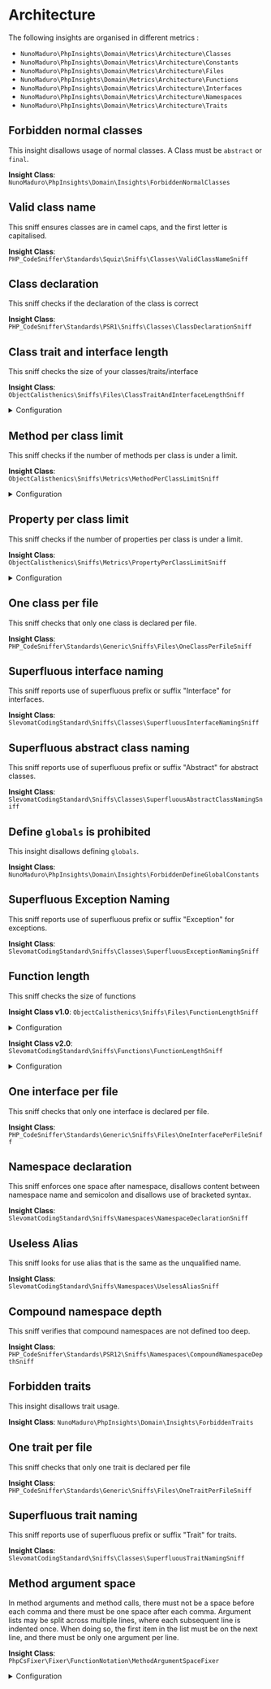 # Architecture

The following insights are organised in different metrics :

* `NunoMaduro\PhpInsights\Domain\Metrics\Architecture\Classes` <Badge text="Architecture\Classes" type="warn" vertical="middle"/>
* `NunoMaduro\PhpInsights\Domain\Metrics\Architecture\Constants` <Badge text="Architecture\Constants" type="warn" vertical="middle"/>
* `NunoMaduro\PhpInsights\Domain\Metrics\Architecture\Files` <Badge text="Architecture\Files" type="warn" vertical="middle"/>
* `NunoMaduro\PhpInsights\Domain\Metrics\Architecture\Functions` <Badge text="Architecture\Functions" type="warn" vertical="middle"/>
* `NunoMaduro\PhpInsights\Domain\Metrics\Architecture\Interfaces` <Badge text="Architecture\Interfaces" type="warn" vertical="middle"/>
* `NunoMaduro\PhpInsights\Domain\Metrics\Architecture\Namespaces` <Badge text="Architecture\Namespaces" type="warn" vertical="middle"/>
* `NunoMaduro\PhpInsights\Domain\Metrics\Architecture\Traits` <Badge text="Architecture\Traits" type="warn" vertical="middle"/>

## Forbidden normal classes <Badge text="^1.0"/> <Badge text="Architecture\Classes" type="warn"/>

This insight disallows usage of normal classes. A Class must be `abstract` or `final`.

**Insight Class**: `NunoMaduro\PhpInsights\Domain\Insights\ForbiddenNormalClasses`

## Valid class name <Badge text="^1.0"/> <Badge text="Architecture\Classes" type="warn"/>

This sniff ensures classes are in camel caps, and the first letter is capitalised.

**Insight Class**: `PHP_CodeSniffer\Standards\Squiz\Sniffs\Classes\ValidClassNameSniff`

## Class declaration <Badge text="^1.0"/> <Badge text="Architecture\Classes" type="warn"/>

This sniff checks if the declaration of the class is correct

**Insight Class**: `PHP_CodeSniffer\Standards\PSR1\Sniffs\Classes\ClassDeclarationSniff`

## Class trait and interface length <Badge text=">=1.0 <2.0"/> <Badge text="Architecture\Classes" type="warn"/> <Badge text="configurable"/>

This sniff checks the size of your classes/traits/interface

**Insight Class**: `ObjectCalisthenics\Sniffs\Files\ClassTraitAndInterfaceLengthSniff`

<details>
    <summary>Configuration</summary>

```php
\ObjectCalisthenics\Sniffs\Files\ClassTraitAndInterfaceLengthSniff::class => [
    'maxLength' => 200,
]
```
</details>

## Method per class limit <Badge text=">=1.0 <2.0"/> <Badge text="Architecture\Classes" type="warn"/> <Badge text="configurable"/>

This sniff checks if the number of methods per class is under a limit.

**Insight Class**: `ObjectCalisthenics\Sniffs\Metrics\MethodPerClassLimitSniff`

<details>
    <summary>Configuration</summary>

```php
\ObjectCalisthenics\Sniffs\Metrics\MethodPerClassLimitSniff::class => [
    'maxCount' => 10,
]
```
</details>

## Property per class limit <Badge text=">=1.0 <2.0"/> <Badge text="Architecture\Classes" type="warn"/> <Badge text="configurable"/>

This sniff checks if the number of properties per class is under a limit.

**Insight Class**: `ObjectCalisthenics\Sniffs\Metrics\PropertyPerClassLimitSniff`

<details>
    <summary>Configuration</summary>

```php
\ObjectCalisthenics\Sniffs\Metrics\PropertyPerClassLimitSniff::class => [
    'maxCount' => 10,
]
```
</details>

## One class per file <Badge text="^1.0"/> <Badge text="Architecture\Classes" type="warn"/>

This sniff checks that only one class is declared per file.

**Insight Class**: `PHP_CodeSniffer\Standards\Generic\Sniffs\Files\OneClassPerFileSniff`

## Superfluous interface naming <Badge text="^1.0"/> <Badge text="Architecture\Classes" type="warn"/>

This sniff reports use of superfluous prefix or suffix "Interface" for interfaces.

**Insight Class**: `SlevomatCodingStandard\Sniffs\Classes\SuperfluousInterfaceNamingSniff`

## Superfluous abstract class naming <Badge text="^1.0"/> <Badge text="Architecture\Classes" type="warn"/>

This sniff reports use of superfluous prefix or suffix "Abstract" for abstract classes.

**Insight Class**: `SlevomatCodingStandard\Sniffs\Classes\SuperfluousAbstractClassNamingSniff`

## Define `globals` is prohibited <Badge text="^1.0"/> <Badge text="Architecture\Constants" type="warn"/>

This insight disallows defining `globals`.

**Insight Class**: `NunoMaduro\PhpInsights\Domain\Insights\ForbiddenDefineGlobalConstants`

## Superfluous Exception Naming <Badge text="^1.0"/> <Badge text="Architecture\Files" type="warn"/>

This sniff reports use of superfluous prefix or suffix "Exception" for exceptions.

**Insight Class**: `SlevomatCodingStandard\Sniffs\Classes\SuperfluousExceptionNamingSniff`

## Function length <Badge text="^1.0"/> <Badge text="Architecture\Functions" type="warn"/> <Badge text="configurable"/>

This sniff checks the size of functions

**Insight Class v1.0**: `ObjectCalisthenics\Sniffs\Files\FunctionLengthSniff`

<details>
    <summary>Configuration</summary>

```php
\ObjectCalisthenics\Sniffs\Files\FunctionLengthSniff::class => [
    'maxLength' => 20,
]
```
</details>

**Insight Class v2.0**: `SlevomatCodingStandard\Sniffs\Functions\FunctionLengthSniff`

<details>
    <summary>Configuration</summary>

```php
\SlevomatCodingStandard\Sniffs\Functions\FunctionLengthSniff::class => [
    'maxLinesLength' => 20,
]
```
</details>

## One interface per file <Badge text="^1.0"/> <Badge text="Architecture\Interfaces" type="warn"/>

This sniff checks that only one interface is declared per file.

**Insight Class**: `PHP_CodeSniffer\Standards\Generic\Sniffs\Files\OneInterfacePerFileSniff`

## Namespace declaration <Badge text="^1.0"/> <Badge text="Architecture\Namespaces" type="warn"/>

This sniff enforces one space after namespace, disallows content between namespace name and semicolon and disallows use of bracketed syntax.

**Insight Class**: `SlevomatCodingStandard\Sniffs\Namespaces\NamespaceDeclarationSniff`

## Useless Alias <Badge text="^1.0"/> <Badge text="Architecture\Namespaces" type="warn"/>

This sniff looks for use alias that is the same as the unqualified name.

**Insight Class**: `SlevomatCodingStandard\Sniffs\Namespaces\UselessAliasSniff`

## Compound namespace depth <Badge text="^1.0"/> <Badge text="Architecture\Namespaces" type="warn"/>

This sniff verifies that compound namespaces are not defined too deep.

**Insight Class**: `PHP_CodeSniffer\Standards\PSR12\Sniffs\Namespaces\CompoundNamespaceDepthSniff`

## Forbidden traits <Badge text="^1.0"/> <Badge text="Architecture\Traits" type="warn"/>

This insight disallows trait usage.

**Insight Class**: `NunoMaduro\PhpInsights\Domain\Insights\ForbiddenTraits`

## One trait per file <Badge text="^1.0"/> <Badge text="Architecture\Traits" type="warn"/>

This sniff checks that only one trait is declared per file

**Insight Class**: `PHP_CodeSniffer\Standards\Generic\Sniffs\Files\OneTraitPerFileSniff`

## Superfluous trait naming <Badge text="^1.0"/> <Badge text="Architecture\Traits" type="warn"/>

This sniff reports use of superfluous prefix or suffix "Trait" for traits.

**Insight Class**: `SlevomatCodingStandard\Sniffs\Classes\SuperfluousTraitNamingSniff`

## Method argument space <Badge text="^1.10"/> <Badge text="Architecture\Functions" type="warn"/> <Badge text="configurable"/>

In method arguments and method calls, there must not be a space before each comma and there must be one space after each comma. 
Argument lists may be split across multiple lines, where each subsequent line is indented once. 
When doing so, the first item in the list must be on the next line, and there must be only one argument per line.

**Insight Class**: `PhpCsFixer\Fixer\FunctionNotation\MethodArgumentSpaceFixer`

<details>
    <summary>Configuration</summary>

```php
\PhpCsFixer\Fixer\FunctionNotation\MethodArgumentSpaceFixer::class => [
    'after_heredoc' => false,
    'ensure_fully_multiline' => false,
    'keep_multiple_spaces_after_comma' => false,
    'on_multiline' => 'ignore' // possible values ['ignore', 'ensure_single_line', 'ensure_fully_multiline']
]
```
</details>

